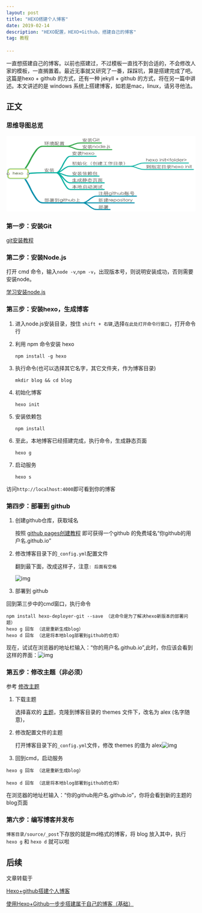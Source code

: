 ```yaml
---
layout: post
title: "HEXO搭建个人博客"
date: 2019-02-14
description: "HEXO配置，HEXO+Github，搭建自己的博客"
tag: 教程

---
```


​	一直想搭建自己的博客。以前也搭建过，不过模板一直找不到合适的，不会修改人家的模板，一直搁置着。最近无事就又研究了一番，踩踩坑，算是搭建完成了吧。这篇是hexo + github 的方式，还有一种 jekyll + github 的方式，将在另一篇中讲述。本文讲述的是 windows 系统上搭建博客，如若是mac，linux，请另寻他法。



## 正文

###  思维导图总览

<img src="/images/posts/hexo/1.png" height="200" width="600"> 

### 第一步：安装Git

[git安装教程](https://blog.csdn.net/monica1_1/article/details/80886048)

### 第二步：安装Node.js

打开 cmd 命令，输入`node -v`,`npm -v`，出现版本号，则说明安装成功，否则需要安装node。

[学习安装node.js](https://www.jianshu.com/p/05096f07b34c)

### 第三步：安装hexo，生成博客

1. 进入node.js安装目录，按住 `shift + 右键`,选择`在此处打开命令行窗口`，打开命令行

2. 利用 npm  命令安装 hexo

   ```
   npm install -g hexo
   ```

3. 执行命令(也可以选择其它名字，其它文件夹，作为博客目录)

   ```
   mkdir blog && cd blog
   ```

4. 初始化博客

   ```
   hexo init
   ```

5. 安装依赖包

   ```
   npm install
   ```

6. 至此，本地博客已经搭建完成，执行命令，生成静态页面

   ```
   hexo g
   ```

7. 启动服务

   ```
   hexo s
   ```

访问`http://localhost:4000`即可看到你的博客

### 第四步：部署到 github

1. 创建github仓库，获取域名

   按照 [github pages创建教程](https://www.jianshu.com/p/05096f07b34c) 即可获得一个github 的免费域名“你github的用户名.github.io”

2. 修改博客目录下的`_config.yml`配置文件

   翻到最下面，改成这样子，注意`: 后面有空格`

   ![img](https://upload-images.jianshu.io/upload_images/12686502-5b9cc1aa61677e1d.png?imageMogr2/auto-orient/strip%7CimageView2/2/w/554)

   

3. 部署到 github

回到第三步中的cmd窗口，执行命令

```
npm install hexo-deployer-git --save （这命令是为了解决hexo新版本的部署问题）  
hexo g 回车 （这是重新生成blog） 
hexo d 回车 （这是将本地blog部署到github的仓库）
```

现在，试试在浏览器的地址栏输入：“你的用户名.github.io”,此时，你应该会看到这样的界面：![img](https://upload-images.jianshu.io/upload_images/12686502-1a8eec4fa85f5c40.png?imageMogr2/auto-orient/strip%7CimageView2/2/w/554)

### 第五步：修改主题（非必须）

参考 [修改主题](https://www.jianshu.com/p/05096f07b34c)

1. 下载主题

   选择喜欢的 [主题](https://github.com/hexojs/hexo/wiki/Themes)，克隆到博客目录的 themes 文件下，改名为 alex (名字随意)，

2. 修改配置文件的主题

   打开博客目录下的`_config.yml`文件，修改 themes 的值为 alex![img](https://upload-images.jianshu.io/upload_images/12686502-5c58d0e91f05af7e.png?imageMogr2/auto-orient/strip%7CimageView2/2/w/554)

3. 回到cmd，启动服务

```
hexo g 回车 （这是重新生成blog）

hexo d 回车 （这是将本地blog部署到github的仓库）
```

在浏览器的地址栏输入：“你的github用户名.github.io”，你将会看到新的主题的blog页面

### 第六步：编写博客并发布

`博客目录/source/_post`下存放的就是md格式的博客，将 blog 放入其中，执行`hexo g` 和 `hexo d` 就可以啦



## 后续

文章转载于  

 [Hexo+github搭建个人博客](https://www.jianshu.com/p/05096f07b34c) 

[使用Hexo+Github一步步搭建属于自己的博客（基础）](https://www.cnblogs.com/fengxiongZz/p/7707219.html)

